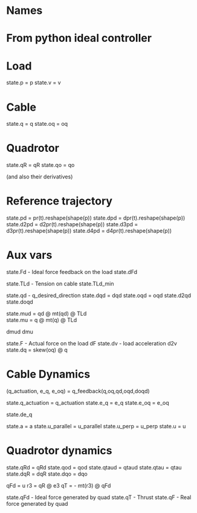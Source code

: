 Names
=====


# From python ideal controller

# Load

state.p = p
state.v = v

# Cable

state.q = q
state.oq = oq

# Quadrotor

state.qR = qR
state.qo = qo

(and also their derivatives)

# Reference trajectory
state.pd = pr(t).reshape(shape(p))
state.dpd = dpr(t).reshape(shape(p))
state.d2pd = d2pr(t).reshape(shape(p))
state.d3pd = d3pr(t).reshape(shape(p))
state.d4pd = d4pr(t).reshape(shape(p))

# Aux vars

state.Fd - Ideal force feedback on the load
state.dFd

state.TLd - Tension on cable
state.TLd_min

state.qd - q_desired_direction
state.dqd = dqd
state.oqd = oqd
state.d2qd
state.doqd

state.mud = qd @ mt(qd) @ TLd    
state.mu = q @ mt(q) @ TLd

dmud
dmu

state.F - Actual force on the load
dF
state.dv - load acceleration
d2v
state.dq = skew(oq) @ q

# Cable Dynamics

(q_actuation, e_q, e_oq) = q_feedback(q,oq,qd,oqd,doqd)

state.q_actuation = q_actuation
state.e_q = e_q
state.e_oq = e_oq

state.de_q

state.a = a
state.u_parallel = u_parallel
state.u_perp = u_perp
state.u = u

# Quadrotor dynamics

state.qRd = qRd
state.qod = qod
state.qtaud = qtaud
state.qtau = qtau
state.dqR = dqR
state.dqo = dqo

qFd = u
r3 = qR @ e3
qT = - mt(r3) @ qFd

state.qFd - Ideal force generated by quad
state.qT - Thrust
state.qF - Real force generated by quad


